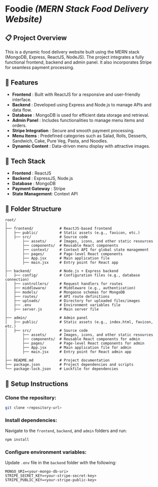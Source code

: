 # Foodie *(MERN Stack Food Delivery Website)*

## 📋 Project Overview
This is a dynamic food delivery website built using the MERN stack (MongoDB, Express, ReactJS, NodeJS). The project integrates a fully functional frontend, backend and admin panel. It also incorporates Stripe for seamless payment processing.

## 🌟 Features
- **Frontend** : Built with ReactJS for a responsive and user-friendly interface.
- **Backend** : Developed using Express and Node.js to manage APIs and data flow.
- **Database** : MongoDB is used for efficient data storage and retrieval.
- **Admin Panel** : Includes functionalities to manage menu items and orders.
- **Stripe Integration** : Secure and smooth payment processing.
- **Menu Items** : Predefined categories such as Salad, Rolls, Desserts, Sandwich, Cake, Pure Veg, Pasta, and Noodles.
- **Dynamic Content** : Data-driven menu display with attractive images.

## 🚀 Tech Stack
- **Frontend** : ReactJS
- **Backend** : ExpressJS, Node.js
- **Database** : MongoDB
- **Payment Gateway** : Stripe
- **State Management**: Context API

## 📂 Folder Structure
```plaintext
root/
│
├── frontend/            # ReactJS-based frontend
│   ├── public/          # Static assets (e.g., favicon, etc.)
│   ├── src/             # Source code
│       ├── assets/      # Images, icons, and other static resources
│       ├── components/  # Reusable React components
│       ├── context/     # Context API for global state management
│       ├── pages/       # Page-level React components
│       ├── App.jsx      # Main application file
│       ├── main.jsx     # Entry point for React app
│
├── backend/             # Node.js + Express backend
│   ├── config/          # Configuration files (e.g., database connection)
│   ├── controllers/     # Request handlers for routes
│   ├── middleware/      # Middleware (e.g., authentication)
│   ├── models/          # Mongoose schemas for MongoDB
│   ├── routes/          # API route definitions
│   ├── uploads/         # Directory for uploaded files/images
│   ├── .env             # Environment variables file
│   ├── server.js        # Main server file
│
├── admin/               # Admin panel
│   ├── public/          # Static assets (e.g., index.html, favicon, etc.)
│   ├── src/             # Source code
│       ├── assets/      # Images, icons, and other static resources
│       ├── components/  # Reusable React components for admin
│       ├── pages/       # Page-level React components for admin
│       ├── App.jsx      # Main application file for admin
│       ├── main.jsx     # Entry point for React admin app
│
├── README.md            # Project documentation
├── package.json         # Project dependencies and scripts
└── package-lock.json    # Lockfile for dependencies
```
## 🔧 Setup Instructions

### Clone the repository:
```bash
git clone <repository-url>
```

### Install dependencies:
Navigate to the `frontend`, `backend`, and `admin` folders and run:
```bash
npm install
```

### Configure environment variables:
Update `.env` file in the `backend` folder with the following:
```env
MONGO_URI=<your-mongo-db-uri>
STRIPE_SECRET_KEY=<your-stripe-secret-key>
STRIPE_PUBLIC_KEY=<your-stripe-public-key>
```
